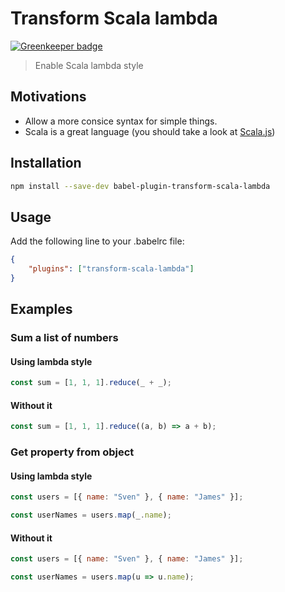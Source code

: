 # Transform Scala lambda

[![Greenkeeper badge](https://badges.greenkeeper.io/xtuc/babel-plugin-transform-scala-lambda.svg)](https://greenkeeper.io/)

> Enable Scala lambda style

## Motivations

* Allow a more consice syntax for simple things.
* Scala is a great language (you should take a look at [Scala.js](http://www.scala-js.org))

## Installation

```sh
npm install --save-dev babel-plugin-transform-scala-lambda
```

## Usage

Add the following line to your .babelrc file:

```json
{
    "plugins": ["transform-scala-lambda"]
}
```

## Examples

### Sum a list of numbers

#### Using lambda style

```js
const sum = [1, 1, 1].reduce(_ + _);
```

#### Without it

```js
const sum = [1, 1, 1].reduce((a, b) => a + b);
```

### Get property from object

#### Using lambda style

```js
const users = [{ name: "Sven" }, { name: "James" }];

const userNames = users.map(_.name);
```

#### Without it

```js
const users = [{ name: "Sven" }, { name: "James" }];

const userNames = users.map(u => u.name);
```
